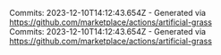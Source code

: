 Commits: 2023-12-10T14:12:43.654Z - Generated via https://github.com/marketplace/actions/artificial-grass
<br>
Commits: 2023-12-10T14:12:43.654Z - Generated via https://github.com/marketplace/actions/artificial-grass
<br>
